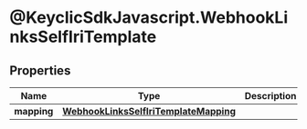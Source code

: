 # @KeyclicSdkJavascript.WebhookLinksSelfIriTemplate

## Properties
Name | Type | Description | Notes
------------ | ------------- | ------------- | -------------
**mapping** | [**WebhookLinksSelfIriTemplateMapping**](WebhookLinksSelfIriTemplateMapping.md) |  | [optional] 


